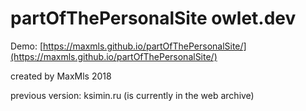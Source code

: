 # partOfThePersonalSite owlet.dev

Demo: [https://maxmls.github.io/partOfThePersonalSite/](https://maxmls.github.io/partOfThePersonalSite/)
 
created by MaxMls 2018

previous version:
ksimin.ru (is currently in the web archive)
